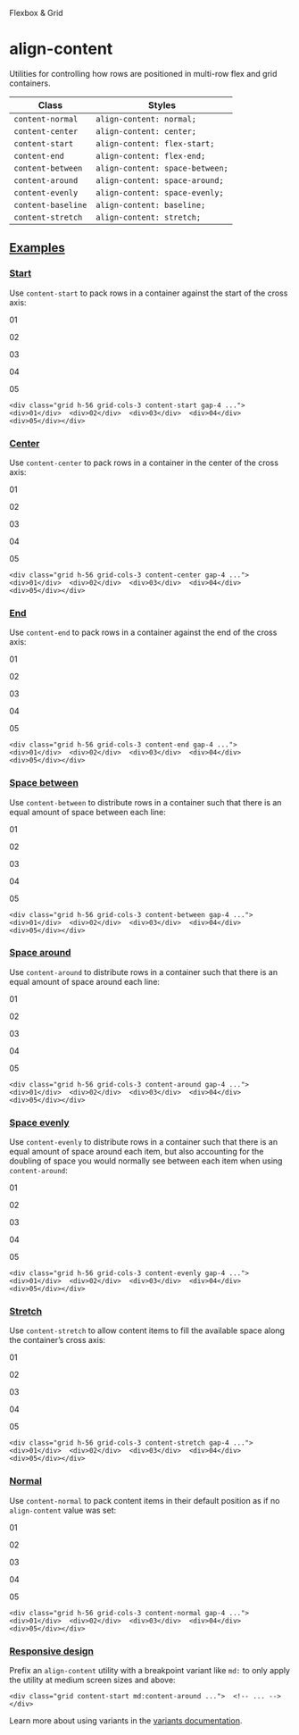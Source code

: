 <!--$-->

<!--/$-->

Flexbox & Grid

# align-content

Utilities for controlling how rows are positioned in multi-row flex and grid containers.

| Class              | Styles                          |
| ------------------ | ------------------------------- |
| `content-normal`   | `align-content: normal;`        |
| `content-center`   | `align-content: center;`        |
| `content-start`    | `align-content: flex-start;`    |
| `content-end`      | `align-content: flex-end;`      |
| `content-between`  | `align-content: space-between;` |
| `content-around`   | `align-content: space-around;`  |
| `content-evenly`   | `align-content: space-evenly;`  |
| `content-baseline` | `align-content: baseline;`      |
| `content-stretch`  | `align-content: stretch;`       |

## [Examples](#examples)

### [Start](#start)

Use `content-start` to pack rows in a container against the start of the cross axis:

01

02

03

04

05

```
<div class="grid h-56 grid-cols-3 content-start gap-4 ...">  <div>01</div>  <div>02</div>  <div>03</div>  <div>04</div>  <div>05</div></div>
```

### [Center](#center)

Use `content-center` to pack rows in a container in the center of the cross axis:

01

02

03

04

05

```
<div class="grid h-56 grid-cols-3 content-center gap-4 ...">  <div>01</div>  <div>02</div>  <div>03</div>  <div>04</div>  <div>05</div></div>
```

### [End](#end)

Use `content-end` to pack rows in a container against the end of the cross axis:

01

02

03

04

05

```
<div class="grid h-56 grid-cols-3 content-end gap-4 ...">  <div>01</div>  <div>02</div>  <div>03</div>  <div>04</div>  <div>05</div></div>
```

### [Space between](#space-between)

Use `content-between` to distribute rows in a container such that there is an equal amount of space between each line:

01

02

03

04

05

```
<div class="grid h-56 grid-cols-3 content-between gap-4 ...">  <div>01</div>  <div>02</div>  <div>03</div>  <div>04</div>  <div>05</div></div>
```

### [Space around](#space-around)

Use `content-around` to distribute rows in a container such that there is an equal amount of space around each line:

01

02

03

04

05

```
<div class="grid h-56 grid-cols-3 content-around gap-4 ...">  <div>01</div>  <div>02</div>  <div>03</div>  <div>04</div>  <div>05</div></div>
```

### [Space evenly](#space-evenly)

Use `content-evenly` to distribute rows in a container such that there is an equal amount of space around each item, but also accounting for the doubling of space you would normally see between each item when using `content-around`:

01

02

03

04

05

```
<div class="grid h-56 grid-cols-3 content-evenly gap-4 ...">  <div>01</div>  <div>02</div>  <div>03</div>  <div>04</div>  <div>05</div></div>
```

### [Stretch](#stretch)

Use `content-stretch` to allow content items to fill the available space along the container’s cross axis:

01

02

03

04

05

```
<div class="grid h-56 grid-cols-3 content-stretch gap-4 ...">  <div>01</div>  <div>02</div>  <div>03</div>  <div>04</div>  <div>05</div></div>
```

### [Normal](#normal)

Use `content-normal` to pack content items in their default position as if no `align-content` value was set:

01

02

03

04

05

```
<div class="grid h-56 grid-cols-3 content-normal gap-4 ...">  <div>01</div>  <div>02</div>  <div>03</div>  <div>04</div>  <div>05</div></div>
```

### [Responsive design](#responsive-design)

Prefix <!-- -->an<!-- --> `align-content` utility<!-- --> <!-- -->with a breakpoint variant like `md:` to only apply the utility at <!-- -->medium<!-- --> <!-- -->screen sizes and above:

```
<div class="grid content-start md:content-around ...">  <!-- ... --></div>
```

Learn more about using variants in the [variants documentation](/docs/hover-focus-and-other-states).

<!--$-->

<!--/$-->
